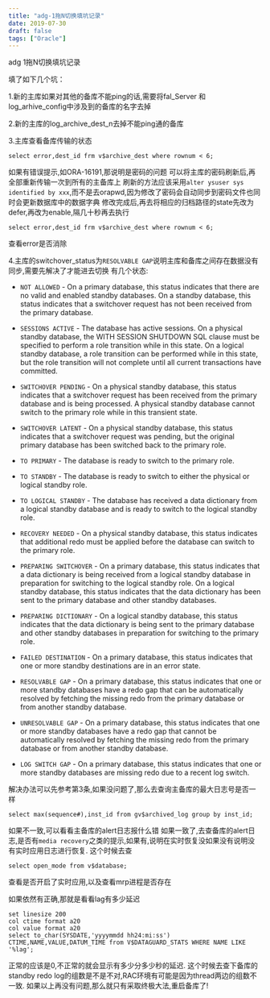 ```yaml
---
title: "adg-1拖N切换填坑记录"
date: 2019-07-30
draft: false
tags: ["Oracle"]
---
```



adg 1拖N切换填坑记录

<!--more-->

填了如下几个坑：

1.新的主库如果对其他的备库不能ping的话,需要将fal_Server 和 log_arhive_config中涉及到的备库的名字去掉

2.新的主库的log_archive_dest_n去掉不能ping通的备库

3.主库查看备库传输的状态
```
select error,dest_id frm v$archive_dest where rownum < 6;
```
如果有错误提示,如ORA-16191,那说明是密码的问题
可以将主库的密码刷新后,再全部重新传输一次到所有的主备库上
刷新的方法应该采用`alter ysuser sys identified by xxx`,而不是去orapwd,因为修改了密码会自动同步到密码文件也同时会更新数据库中的数据字典
修改完成后,再去将相应的归档路径的state先改为defer,再改为enable,隔几十秒再去执行
```
select error,dest_id frm v$archive_dest where rownum < 6;
```
查看error是否消除

4.主库的switchover_status为`RESOLVABLE GAP`说明主库和备库之间存在数据没有同步,需要先解决了才能进去切换
有几个状态:
- `NOT ALLOWED` - On a primary database, this status indicates that there are no valid and enabled standby databases. On a standby database, this status indicates that a switchover request has not been received from the primary database. 
 
- `SESSIONS ACTIVE` - The database has active sessions. On a physical standby database, the WITH SESSION SHUTDOWN SQL clause must be specified to perform a role transition while in this state. On a logical standby database, a role transition can be performed while in this state, but the role transition will not complete until all current transactions have committed. 
 
- `SWITCHOVER PENDING` - On a physical standby database, this status indicates that a switchover request has been received from the primary database and is being processed. A physical standby database cannot switch to the primary role while in this transient state. 
 
- `SWITCHOVER LATENT` - On a physical standby database, this status indicates that a switchover request was pending, but the original primary database has been switched back to the primary role. 
 
- `TO PRIMARY` - The database is ready to switch to the primary role. 
 
- `TO STANDBY` - The database is ready to switch to either the physical or logical standby role. 
 
- `TO LOGICAL STANDBY` - The database has received a data dictionary from a logical standby database and is ready to switch to the logical standby role. 
 
- `RECOVERY NEEDED` - On a physical standby database, this status indicates that additional redo must be applied before the database can switch to the primary role. 
 
- `PREPARING SWITCHOVER` - On a primary database, this status indicates that a data dictionary is being received from a logical standby database in preparation for switching to the logical standby role. On a logical standby database, this status indicates that the data dictionary has been sent to the primary database and other standby databases. 
 
- `PREPARING DICTIONARY` - On a logical standby database, this status indicates that the data dictionary is being sent to the primary database and other standby databases in preparation for switching to the primary role. 
 
- `FAILED DESTINATION` - On a primary database, this status indicates that one or more standby destinations are in an error state. 
 
- `RESOLVABLE GAP` - On a primary database, this status indicates that one or more standby databases have a redo gap that can be automatically resolved by fetching the missing redo from the primary database or from another standby database. 
 
- `UNRESOLVABLE GAP` - On a primary database, this status indicates that one or more standby databases have a redo gap that cannot be automatically resolved by fetching the missing redo from the primary database or from another standby database. 
 
- `LOG SWITCH GAP` - On a primary database, this status indicates that one or more standby databases are missing redo due to a recent log switch. 

解决办法可以先参考第3条,如果没问题了,那么去查询主备库的最大日志号是否一样
```
select max(sequence#),inst_id from gv$archived_log group by inst_id;
```

如果不一致,可以看看主备库的alert日志报什么错
如果一致了,去查备库的alert日志,是否有`media recovery`之类的提示,如果有,说明在实时恢复没如果没有说明没有实时应用日志进行恢复.
这个时候去查
```
select open_mode from v$database;
```
查看是否开启了实时应用,以及查看mrp进程是否存在

如果依然有正确,那就是看看lag有多少延迟
```
set linesize 200
col ctime format a20
col value format a20
select to_char(SYSDATE,'yyyymmdd hh24:mi:ss') CTIME,NAME,VALUE,DATUM_TIME from V$DATAGUARD_STATS WHERE NAME LIKE '%lag';
```
正常的应该是0,不正常的就会显示有多少分多少秒的延迟.
这个时候去查下备库的standby redo log的组数是不是不对,RAC环境有可能是因为thread两边的组数不一致.
如果以上再没有问题,那么就只有采取终极大法,重启备库了!